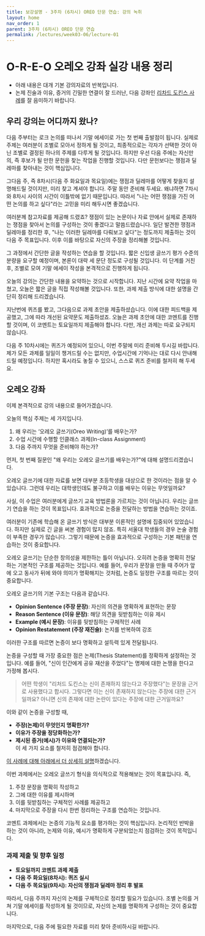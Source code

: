 ```yaml
---
title: 보강설명 - 3주차 (6차시) OREO 단문 연습: 강의 녹취
layout: home
nav_order: 1
parent: 3주차 (6차시) OREO 단문 연습
permalink: /lectures/week03-06/lecture-01
---
```


# O-R-E-O 오레오 강좌 실강 내용 정리

* 아래 내용은 대개 기본 강의자료의 반복입니다. 
* 논제 진술과 이유, 증거의 긴밀한 연결이 잘 드러난, 다음 강좌인 [리차드 도킨스 사례]({{site.baseurl}}/lectures/week03-06/lecture-02/)를 잘 음미하기 바랍니다.

## 우리 강의는 어디까지 왔나?

다음 주부터는 로크 논의를 떠나서 기말 에세이로 가는 첫 번째 출발점이 됩니다. 실제로 주제는 여러분이 조별로 모아서 정하게 될 것이고, 최종적으로는 각자가 선택한 것이 아닌 조별로 결정된 하나의 주제를 다루게 될 것입니다. 하지만 우선 다음 주에는 자신만의, 즉 후보가 될 만한 문헌을 찾는 작업을 진행할 것입니다. 다만 문헌보다는 쟁점과 딜레마를 찾아내는 것이 핵심입니다.  

그다음 주, 즉 8차시(다음 주 화요일과 목요일)에는 쟁점과 딜레마를 어떻게 찾을지 설명해드릴 것이지만, 미리 찾고 계셔야 합니다. 주말 동안 준비해 두세요. 왜냐하면 7차시와 8차시 사이의 시간이 이틀밖에 없기 때문입니다. 따라서 "나는 어떤 쟁점을 가진 어떤 논의를 하고 싶다"라는 고민을 미리 해두시면 좋겠습니다.  

여러분께 참고자료를 제공해 드렸죠? 쟁점이 있는 논문이나 자료 안에서 실제로 존재하는 쟁점을 찾아서 논의를 구성하는 것이 좋겠다고 말씀드렸습니다. 일단 발견한 쟁점과 딜레마를 정리한 후, "나는 이러한 딜레마를 다뤄보고 싶다"는 정도까지 제출하는 것이 다음 주 목표입니다. 이후 이를 바탕으로 자신의 주장을 정리해볼 것입니다.  

그 과정에서 간단한 글을 작성하는 연습을 할 것입니다. 짧은 신입생 글쓰기 평가 수준의 분량을 요구할 예정이며, 본론이 대략 세 문단 정도로 구성될 것입니다. 이 단계를 거친 후, 조별로 모여 기말 에세이 작성을 본격적으로 진행하게 됩니다.  

오늘의 강의는 간단한 내용을 요약하는 것으로 시작합니다. 지난 시간에 요약 작업을 마쳤고, 오늘은 짧은 글을 직접 작성해볼 것입니다. 또한, 과제 제출 방식에 대한 설명을 간단히 정리해 드리겠습니다.  

지난번에 퀴즈를 봤고, 그다음으로 과제 초안을 제출하셨습니다. 이에 대한 피드백을 제공했고, 그에 따라 개선된 요약문도 제출하셨죠. 오늘은 과제 초안에 대한 코멘트를 진행할 것이며, 이 코멘트는 토요일까지 제출해야 합니다. 다만, 개선 과제는 따로 요구되지 않습니다.  

다음 주 10차시에는 퀴즈가 예정되어 있으니, 이번 주말에 미리 준비해 두시길 바랍니다. 제가 모든 과제를 일일이 챙겨드릴 수는 없지만, 수업시간에 기억나는 대로 다시 안내해 드릴 예정입니다. 하지만 혹시라도 놓칠 수 있으니, 스스로 퀴즈 준비를 철저히 해 두세요.  

## 오레오 강좌

이제 본격적으로 강의 내용으로 들어가겠습니다.  

오늘의 핵심 주제는 세 가지입니다.  
1. 왜 우리는 ‘오레오 글쓰기(Oreo Writing)’를 배우는가?  
2. 수업 시간에 수행할 인클래스 과제(In-class Assignment)  
3. 다음 주까지 무엇을 준비해야 하는가?  

먼저, 첫 번째 질문인 "왜 우리는 오레오 글쓰기를 배우는가?"에 대해 설명드리겠습니다.  

오레오 글쓰기에 대한 자료를 보면 대부분 초등학생을 대상으로 한 것이라는 점을 알 수 있습니다. 그런데 우리는 대학생인데도 불구하고 이를 배우는 이유는 무엇일까요?  

사실, 이 수업은 여러분에게 글쓰기 교육 방법론을 가르치는 것이 아닙니다. 우리는 글쓰기 연습을 하는 것이 목표입니다. 효과적으로 논증을 전달하는 방법을 연습하는 것이죠.  

여러분이 기존에 학습해 온 글쓰기 방식은 대부분 이론적인 설명에 집중되어 있었습니다. 하지만 실제로 긴 글을 써본 경험이 많지 않죠. 특히 서울대 학생들의 경우 논술 경험이 부족한 경우가 많습니다. 그렇기 때문에 논증을 효과적으로 구성하는 기본 패턴을 연습하는 것이 중요합니다.  

오레오 글쓰기는 단순한 창의성을 제한하는 틀이 아닙니다. 오히려 논증을 명확히 전달하는 기본적인 구조를 제공하는 것입니다. 예를 들어, 우리가 문장을 만들 때 주어가 앞에 오고 동사가 뒤에 와야 의미가 명확해지는 것처럼, 논증도 일정한 구조를 따르는 것이 중요합니다.  

오레오 글쓰기의 기본 구조는 다음과 같습니다.  
- **Opinion Sentence (주장 문장)**: 자신의 의견을 명확하게 표현하는 문장  
- **Reason Sentence (이유 문장)**: 해당 의견을 뒷받침하는 이유 제시  
- **Example (예시 문장)**: 이유를 뒷받침하는 구체적인 사례  
- **Opinion Restatement (주장 재진술)**: 논지를 반복하여 강조  

이러한 구조를 따르면 논증이 보다 명확하고 설득력 있게 전달됩니다.  

논증을 구성할 때 가장 중요한 점은 논제(Thesis Statement)를 정확하게 설정하는 것입니다. 예를 들어, "신이 인간에게 공유 재산을 주었다"는 명제에 대한 논쟁을 한다고 가정해 봅시다.  

> 어떤 학생이 "리처드 도킨스는 신이 존재하지 않는다고 주장했다"는 문장을 근거로 사용했다고 합시다. 그렇다면 이는 신이 존재하지 않는다는 주장에 대한 근거일까요? 아니면 신의 존재에 대한 논란이 있다는 주장에 대한 근거일까요?  

이와 같이 논증을 구성할 때,  
- **주장(논제)이 무엇인지 명확한가?**  
- **이유가 주장을 정당화하는가?**  
- **제시된 증거(예시)가 이유와 연결되는가?**  
이 세 가지 요소를 철저히 점검해야 합니다.  

[이 사례에 대해 아래에서 더 상세히 설명](#리차드-도킨스-예시논제-진술과-이유-증거)하겠습니다.

이번 과제에서는 오레오 글쓰기 형식을 의식적으로 적용해보는 것이 목표입니다. 즉,  
1. 주장 문장을 명확히 작성하고  
2. 그에 대한 이유를 제시하며  
3. 이를 뒷받침하는 구체적인 사례를 제공하고  
4. 마지막으로 주장을 다시 한번 정리하는 구조를 연습하는 것입니다.  

코멘트 과제에서는 논증의 기능적 요소를 평가하는 것이 핵심입니다. 논리적인 반박을 하는 것이 아니라, 논제와 이유, 예시가 명확하게 구분되었는지 점검하는 것이 목적입니다.  

### 과제 제출 및 향후 일정  
- **토요일까지 코멘트 과제 제출**  
- **다음 주 화요일(8차시): 퀴즈 실시**  
- **다음 주 목요일(9차시): 자신의 쟁점과 딜레마 정리 후 발표**  

따라서, 다음 주까지 자신의 논제를 구체적으로 정리할 필요가 있습니다. 조별 논의를 거쳐 기말 에세이를 작성하게 될 것이므로, 자신의 논제를 명확하게 구성하는 것이 중요합니다.  

마지막으로, 다음 주에 필요한 자료를 미리 찾아 준비하시길 바랍니다.  
 
